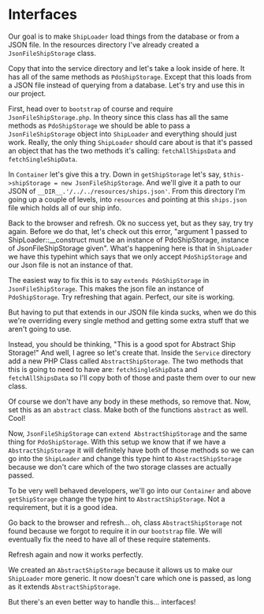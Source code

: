# Interfaces

Our goal is to make `ShipLoader` load things from the database or from a JSON file.
In the resources directory I've already created a `JsonFileShipStorage` class. 

Copy that into the service directory and let's take a look inside of here. It has
all of the same methods as `PdoShipStorage`. Except that this loads from a JSON file
instead of querying from a database. Let's try and use this in our project. 

First, head over to `bootstrap` of course and require `JsonFileShipStorage.php`. In
theory since this class has all the same methods as `PdoShipStorage` we
should be able to pass a `JsonFileShipStorage` object into `ShipLoader` and everything
should just work. Really, the only thing `ShipLoader` should care about is that
it's passed an object that has the two methods it's calling: `fetchAllShipsData` and
`fetchSingleShipData`.

In `Container` let's give this a try. Down in `getShipStorage` let's say, 
`$this->shipStorage = new JsonFileShipStorage`. And we'll give it a path to our JSON
of `__DIR__.'/../../resources/ships.json'`. From this directory I'm going up a couple of levels, 
into `resources` and pointing at this `ships.json` file which holds all of our ship info. 

Back to the browser and refresh. Ok no success yet, but as they say, try try again. Before 
we do that, let's check out this error, "argument 1 passed to ShipLoader::__construct must
be an instance of PdoShipStorage, instance of JsonFileShipStorage given". What's happening
here is that in `ShipLoader` we have this typehint which says that we only accept
`PdoShipStorage` and our Json file is not an instance of that. 

The easiest way to fix this is to say `extends PdoShipStorage` in `JsonFileShipStorage`. 
This makes the json file an instance of `PdoShipStorage`. Try refreshing that again. 
Perfect, our site is working.

But having to put that extends in our JSON file kinda sucks, when we do this we're overriding
every single method and getting some extra stuff that we aren't going to use. 

Instead, you should be thinking, "This is a good spot for Abstract Ship Storage!" And well, I
agree so let's create that. Inside the `Service` directory add a new PHP Class called
`AbstractShipStorage`. The two methods that this is going to need to have are: `fetchSingleShipData`
and `fetchAllShipsData` so I'll copy both of those and paste them over to our new class.

Of course we don't have any body in these methods, so remove that. Now, set this as an `abstract` class.
Make both of the functions `abstract` as well. Cool!

Now, `JsonFileShipStorage` can `extend AbstractShipStorage` and the same thing for `PdoShipStorage`. 
With this setup we know that if we have a `AbstractShipStorage` it will definitely have both of those
methods so we can go into the `ShipLoader` and change this type hint to `AbstractShipStorage` because
we don't care which of the two storage classes are actually passed. 

To be very well behaved developers, we'll go into our `Container` and above `getShipStorage` change
the type hint to `AbstractShipStorage`. Not a requirement, but it is a good idea.

Go back to the browser and refresh... oh, class `AbstractShipStorage` not found because we forgot to require it
in our `bootstrap` file. We will eventually fix the need to have all of these require statements. 

Refresh again and now it works perfectly. 

We created an `AbstractShipStorage` because it allows us to make our `ShipLoader` more generic. It now
doesn't care which one is passed, as long as it extends `AbstractShipStorage`.

But there's an even better way to handle this... interfaces!
